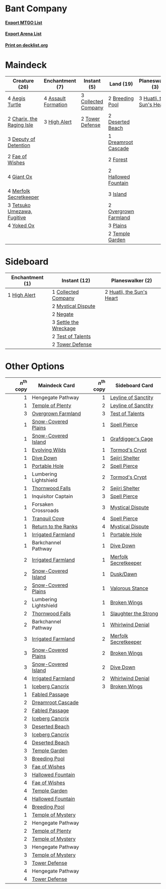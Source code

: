 # Bant Company

#### [Export MTGO List](../collection/Bant%20Company/Bant%20Company.txt)
#### [Export Arena List](../collection/Bant%20Company/Bant%20Company_arena.txt)
#### [Print on decklist.org](http://decklist.org/?deckmain=4%09Aegis%20Turtle%0A4%09Assault%20Formation%0A2%09Breeding%20Pool%0A2%09Charix,%20the%20Raging%20Isle%0A3%09Collected%20Company%0A3%09Deputy%20of%20Detention%0A2%09Deserted%20Beach%0A1%09Dreamroot%20Cascade%0A2%09Fae%20of%20Wishes%0A2%09Forest%0A4%09Giant%20Ox%0A2%09Hallowed%20Fountain%0A3%09High%20Alert%0A3%09Huatli,%20the%20Sun's%20Heart%0A3%09Island%0A4%09Merfolk%20Secretkeeper%0A2%09Overgrown%20Farmland%0A3%09Plains%0A2%09Temple%20Garden%0A3%09Tetsuko%20Umezawa,%20Fugitive%0A2%09Tower%20Defense%0A4%09Yoked%20Ox&deckside=1%09Collected%20Company%0A1%09High%20Alert%0A2%09Huatli,%20the%20Sun's%20Heart%0A2%09Mystical%20Dispute%0A2%09Negate%0A3%09Settle%20the%20Wreckage%0A2%09Test%20of%20Talents%0A2%09Tower%20Defense)
# Maindeck

|                                            Creature (26)                                             |                                       Enchantment (7)                                        |                                         Instant (5)                                          |                                           Land (19)                                           |                                          Planeswalker (3)                                          |
|------------------------------------------------------------------------------------------------------|----------------------------------------------------------------------------------------------|----------------------------------------------------------------------------------------------|-----------------------------------------------------------------------------------------------|----------------------------------------------------------------------------------------------------|
|4 [Aegis Turtle](http://gatherer.wizards.com/Pages/Card/Details.aspx?multiverseid=479559)             |4 [Assault Formation](http://gatherer.wizards.com/Pages/Card/Details.aspx?multiverseid=394497)|3 [Collected Company](http://gatherer.wizards.com/Pages/Card/Details.aspx?multiverseid=394519)|2 [Breeding Pool](http://gatherer.wizards.com/Pages/Card/Details.aspx?multiverseid=97088)      |3 [Huatli, the Sun's Heart](http://gatherer.wizards.com/Pages/Card/Details.aspx?multiverseid=461157)|
|2 [Charix, the Raging Isle](http://gatherer.wizards.com/Pages/Card/Details.aspx?multiverseid=495606)  |3 [High Alert](http://gatherer.wizards.com/Pages/Card/Details.aspx?multiverseid=457326)       |2 [Tower Defense](http://gatherer.wizards.com/Pages/Card/Details.aspx?multiverseid=366404)    |2 [Deserted Beach](http://gatherer.wizards.com/Pages/Card/Details.aspx?multiverseid=535058)    |                                                                                                    |
|3 [Deputy of Detention](http://gatherer.wizards.com/Pages/Card/Details.aspx?multiverseid=457309)      |                                                                                              |                                                                                              |1 [Dreamroot Cascade](http://gatherer.wizards.com/Pages/Card/Details.aspx?multiverseid=541138) |                                                                                                    |
|2 [Fae of Wishes](http://gatherer.wizards.com/Pages/Card/Details.aspx?multiverseid=473006)            |                                                                                              |                                                                                              |2 [Forest](http://gatherer.wizards.com/Pages/Card/Details.aspx?multiverseid=439860)            |                                                                                                    |
|4 [Giant Ox](http://gatherer.wizards.com/Pages/Card/Details.aspx?multiverseid=503615)                 |                                                                                              |                                                                                              |2 [Hallowed Fountain](http://gatherer.wizards.com/Pages/Card/Details.aspx?multiverseid=97071)  |                                                                                                    |
|4 [Merfolk Secretkeeper](http://gatherer.wizards.com/Pages/Card/Details.aspx?multiverseid=473015)     |                                                                                              |                                                                                              |3 [Island](http://gatherer.wizards.com/Pages/Card/Details.aspx?multiverseid=439857)            |                                                                                                    |
|3 [Tetsuko Umezawa, Fugitive](http://gatherer.wizards.com/Pages/Card/Details.aspx?multiverseid=442957)|                                                                                              |                                                                                              |2 [Overgrown Farmland](http://gatherer.wizards.com/Pages/Card/Details.aspx?multiverseid=535064)|                                                                                                    |
|4 [Yoked Ox](http://gatherer.wizards.com/Pages/Card/Details.aspx?multiverseid=466795)                 |                                                                                              |                                                                                              |3 [Plains](http://gatherer.wizards.com/Pages/Card/Details.aspx?multiverseid=439856)            |                                                                                                    |
|                                                                                                      |                                                                                              |                                                                                              |2 [Temple Garden](http://gatherer.wizards.com/Pages/Card/Details.aspx?multiverseid=405112)     |                                                                                                    |


# Sideboard

|                                    Enchantment (1)                                    |                                          Instant (12)                                          |                                          Planeswalker (2)                                          |
|---------------------------------------------------------------------------------------|------------------------------------------------------------------------------------------------|----------------------------------------------------------------------------------------------------|
|1 [High Alert](http://gatherer.wizards.com/Pages/Card/Details.aspx?multiverseid=457326)|1 [Collected Company](http://gatherer.wizards.com/Pages/Card/Details.aspx?multiverseid=394519)  |2 [Huatli, the Sun's Heart](http://gatherer.wizards.com/Pages/Card/Details.aspx?multiverseid=461157)|
|                                                                                       |2 [Mystical Dispute](http://gatherer.wizards.com/Pages/Card/Details.aspx?multiverseid=473020)   |                                                                                                    |
|                                                                                       |2 [Negate](http://gatherer.wizards.com/Pages/Card/Details.aspx?multiverseid=423707)             |                                                                                                    |
|                                                                                       |3 [Settle the Wreckage](http://gatherer.wizards.com/Pages/Card/Details.aspx?multiverseid=435186)|                                                                                                    |
|                                                                                       |2 [Test of Talents](http://gatherer.wizards.com/Pages/Card/Details.aspx?multiverseid=513536)    |                                                                                                    |
|                                                                                       |2 [Tower Defense](http://gatherer.wizards.com/Pages/Card/Details.aspx?multiverseid=366404)      |                                                                                                    |


# Other Options

|*n*<sup>th</sup> copy|                                        Maindeck Card                                         |*n*<sup>th</sup> copy|                                        Sideboard Card                                         |
|--------------------:|----------------------------------------------------------------------------------------------|--------------------:|-----------------------------------------------------------------------------------------------|
|                    1|Hengegate Pathway                                                                             |                    1|[Leyline of Sanctity](http://gatherer.wizards.com/Pages/Card/Details.aspx?multiverseid=204993) |
|                    1|[Temple of Plenty](http://gatherer.wizards.com/Pages/Card/Details.aspx?multiverseid=378537)   |                    2|[Leyline of Sanctity](http://gatherer.wizards.com/Pages/Card/Details.aspx?multiverseid=204993) |
|                    3|[Overgrown Farmland](http://gatherer.wizards.com/Pages/Card/Details.aspx?multiverseid=535064) |                    3|[Test of Talents](http://gatherer.wizards.com/Pages/Card/Details.aspx?multiverseid=513536)     |
|                    1|[Snow-Covered Plains](http://gatherer.wizards.com/Pages/Card/Details.aspx?multiverseid=121267)|                    1|[Spell Pierce](http://gatherer.wizards.com/Pages/Card/Details.aspx?multiverseid=425876)        |
|                    1|[Snow-Covered Island](http://gatherer.wizards.com/Pages/Card/Details.aspx?multiverseid=121130)|                    1|[Grafdigger's Cage](http://gatherer.wizards.com/Pages/Card/Details.aspx?multiverseid=278452)   |
|                    1|[Evolving Wilds](http://gatherer.wizards.com/Pages/Card/Details.aspx?multiverseid=426944)     |                    1|[Tormod's Crypt](http://gatherer.wizards.com/Pages/Card/Details.aspx?multiverseid=389723)      |
|                    1|[Dive Down](http://gatherer.wizards.com/Pages/Card/Details.aspx?multiverseid=435205)          |                    1|[Sejiri Shelter](http://gatherer.wizards.com/Pages/Card/Details.aspx?multiverseid=491662)      |
|                    1|[Portable Hole](http://gatherer.wizards.com/Pages/Card/Details.aspx?multiverseid=527320)      |                    2|[Spell Pierce](http://gatherer.wizards.com/Pages/Card/Details.aspx?multiverseid=425876)        |
|                    1|Lumbering Lightshield                                                                         |                    2|[Tormod's Crypt](http://gatherer.wizards.com/Pages/Card/Details.aspx?multiverseid=389723)      |
|                    1|[Thornwood Falls](http://gatherer.wizards.com/Pages/Card/Details.aspx?multiverseid=405420)    |                    2|[Sejiri Shelter](http://gatherer.wizards.com/Pages/Card/Details.aspx?multiverseid=491662)      |
|                    1|Inquisitor Captain                                                                            |                    3|[Spell Pierce](http://gatherer.wizards.com/Pages/Card/Details.aspx?multiverseid=425876)        |
|                    1|Forsaken Crossroads                                                                           |                    3|[Mystical Dispute](http://gatherer.wizards.com/Pages/Card/Details.aspx?multiverseid=473020)    |
|                    1|[Tranquil Cove](http://gatherer.wizards.com/Pages/Card/Details.aspx?multiverseid=451243)      |                    4|[Spell Pierce](http://gatherer.wizards.com/Pages/Card/Details.aspx?multiverseid=425876)        |
|                    1|[Return to the Ranks](http://gatherer.wizards.com/Pages/Card/Details.aspx?multiverseid=383363)|                    4|[Mystical Dispute](http://gatherer.wizards.com/Pages/Card/Details.aspx?multiverseid=473020)    |
|                    1|[Irrigated Farmland](http://gatherer.wizards.com/Pages/Card/Details.aspx?multiverseid=426947) |                    1|[Portable Hole](http://gatherer.wizards.com/Pages/Card/Details.aspx?multiverseid=527320)       |
|                    1|Barkchannel Pathway                                                                           |                    1|[Dive Down](http://gatherer.wizards.com/Pages/Card/Details.aspx?multiverseid=435205)           |
|                    2|[Irrigated Farmland](http://gatherer.wizards.com/Pages/Card/Details.aspx?multiverseid=426947) |                    1|[Merfolk Secretkeeper](http://gatherer.wizards.com/Pages/Card/Details.aspx?multiverseid=473015)|
|                    2|[Snow-Covered Island](http://gatherer.wizards.com/Pages/Card/Details.aspx?multiverseid=121130)|                    1|[Dusk/Dawn](http://gatherer.wizards.com/Pages/Card/Details.aspx?multiverseid=426912)           |
|                    2|[Snow-Covered Plains](http://gatherer.wizards.com/Pages/Card/Details.aspx?multiverseid=121267)|                    1|[Valorous Stance](http://gatherer.wizards.com/Pages/Card/Details.aspx?multiverseid=391950)     |
|                    2|Lumbering Lightshield                                                                         |                    1|[Broken Wings](http://gatherer.wizards.com/Pages/Card/Details.aspx?multiverseid=491827)        |
|                    2|[Thornwood Falls](http://gatherer.wizards.com/Pages/Card/Details.aspx?multiverseid=405420)    |                    1|[Slaughter the Strong](http://gatherer.wizards.com/Pages/Card/Details.aspx?multiverseid=439679)|
|                    2|Barkchannel Pathway                                                                           |                    1|[Whirlwind Denial](http://gatherer.wizards.com/Pages/Card/Details.aspx?multiverseid=476332)    |
|                    3|[Irrigated Farmland](http://gatherer.wizards.com/Pages/Card/Details.aspx?multiverseid=426947) |                    2|[Merfolk Secretkeeper](http://gatherer.wizards.com/Pages/Card/Details.aspx?multiverseid=473015)|
|                    3|[Snow-Covered Plains](http://gatherer.wizards.com/Pages/Card/Details.aspx?multiverseid=121267)|                    2|[Broken Wings](http://gatherer.wizards.com/Pages/Card/Details.aspx?multiverseid=491827)        |
|                    3|[Snow-Covered Island](http://gatherer.wizards.com/Pages/Card/Details.aspx?multiverseid=121130)|                    2|[Dive Down](http://gatherer.wizards.com/Pages/Card/Details.aspx?multiverseid=435205)           |
|                    4|[Irrigated Farmland](http://gatherer.wizards.com/Pages/Card/Details.aspx?multiverseid=426947) |                    2|[Whirlwind Denial](http://gatherer.wizards.com/Pages/Card/Details.aspx?multiverseid=476332)    |
|                    1|[Iceberg Cancrix](http://gatherer.wizards.com/Pages/Card/Details.aspx?multiverseid=464003)    |                    3|[Broken Wings](http://gatherer.wizards.com/Pages/Card/Details.aspx?multiverseid=491827)        |
|                    1|[Fabled Passage](http://gatherer.wizards.com/Pages/Card/Details.aspx?multiverseid=473206)     |                     |                                                                                               |
|                    2|[Dreamroot Cascade](http://gatherer.wizards.com/Pages/Card/Details.aspx?multiverseid=541138)  |                     |                                                                                               |
|                    2|[Fabled Passage](http://gatherer.wizards.com/Pages/Card/Details.aspx?multiverseid=473206)     |                     |                                                                                               |
|                    2|[Iceberg Cancrix](http://gatherer.wizards.com/Pages/Card/Details.aspx?multiverseid=464003)    |                     |                                                                                               |
|                    3|[Deserted Beach](http://gatherer.wizards.com/Pages/Card/Details.aspx?multiverseid=535058)     |                     |                                                                                               |
|                    3|[Iceberg Cancrix](http://gatherer.wizards.com/Pages/Card/Details.aspx?multiverseid=464003)    |                     |                                                                                               |
|                    4|[Deserted Beach](http://gatherer.wizards.com/Pages/Card/Details.aspx?multiverseid=535058)     |                     |                                                                                               |
|                    3|[Temple Garden](http://gatherer.wizards.com/Pages/Card/Details.aspx?multiverseid=405112)      |                     |                                                                                               |
|                    3|[Breeding Pool](http://gatherer.wizards.com/Pages/Card/Details.aspx?multiverseid=97088)       |                     |                                                                                               |
|                    3|[Fae of Wishes](http://gatherer.wizards.com/Pages/Card/Details.aspx?multiverseid=473006)      |                     |                                                                                               |
|                    3|[Hallowed Fountain](http://gatherer.wizards.com/Pages/Card/Details.aspx?multiverseid=97071)   |                     |                                                                                               |
|                    4|[Fae of Wishes](http://gatherer.wizards.com/Pages/Card/Details.aspx?multiverseid=473006)      |                     |                                                                                               |
|                    4|[Temple Garden](http://gatherer.wizards.com/Pages/Card/Details.aspx?multiverseid=405112)      |                     |                                                                                               |
|                    4|[Hallowed Fountain](http://gatherer.wizards.com/Pages/Card/Details.aspx?multiverseid=97071)   |                     |                                                                                               |
|                    4|[Breeding Pool](http://gatherer.wizards.com/Pages/Card/Details.aspx?multiverseid=97088)       |                     |                                                                                               |
|                    1|[Temple of Mystery](http://gatherer.wizards.com/Pages/Card/Details.aspx?multiverseid=373571)  |                     |                                                                                               |
|                    2|Hengegate Pathway                                                                             |                     |                                                                                               |
|                    2|[Temple of Plenty](http://gatherer.wizards.com/Pages/Card/Details.aspx?multiverseid=378537)   |                     |                                                                                               |
|                    2|[Temple of Mystery](http://gatherer.wizards.com/Pages/Card/Details.aspx?multiverseid=373571)  |                     |                                                                                               |
|                    3|Hengegate Pathway                                                                             |                     |                                                                                               |
|                    3|[Temple of Mystery](http://gatherer.wizards.com/Pages/Card/Details.aspx?multiverseid=373571)  |                     |                                                                                               |
|                    3|[Tower Defense](http://gatherer.wizards.com/Pages/Card/Details.aspx?multiverseid=366404)      |                     |                                                                                               |
|                    4|Hengegate Pathway                                                                             |                     |                                                                                               |
|                    4|[Tower Defense](http://gatherer.wizards.com/Pages/Card/Details.aspx?multiverseid=366404)      |                     |                                                                                               |

